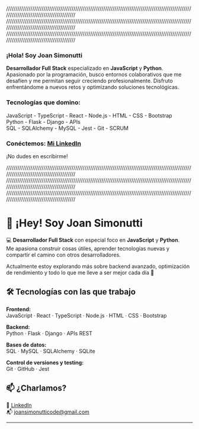 ////////////////////////////////////////////////////////////////////////////////////////////////////////////////////////////////////////
////////////////////////////////////////////////////////////////////////////////////////////////////////////////////////////////////////
////////////////////////////////////////////////////////////////////////////////////////////////////////////////////////////////////////


### ¡Hola! Soy **Joan Simonutti**
**Desarrollador Full Stack** especializado en **JavaScript** y **Python**.
Apasionado por la programación, busco entornos colaborativos que me desafíen y me permitan seguir creciendo profesionalmente. Disfruto enfrentándome a nuevos retos y optimizando soluciones tecnológicas.

### **Tecnologías que domino:**
JavaScript - TypeScript - React - Node.js - HTML - CSS - Bootstrap <br/> Python - Flask - Django - APIs <br/> SQL - SQLAlchemy - MySQL - Jest - Git - SCRUM

### **Conéctemos:** [Mi LinkedIn](https://www.linkedin.com/in/joansimonutti/)
¡No dudes en escribirme!

////////////////////////////////////////////////////////////////////////////////////////////////////////////////////////////////////////
////////////////////////////////////////////////////////////////////////////////////////////////////////////////////////////////////////
////////////////////////////////////////////////////////////////////////////////////////////////////////////////////////////////////////

<!-- 🌌 Joan Simonutti's GitHub README -->

<!-- Decoración opcional tipo ASCII -->
<!-- Podés agregar emojis, arte ASCII o dejarlo minimalista -->

# 👋 ¡Hey! Soy Joan Simonutti

💻 **Desarrollador Full Stack** con especial foco en **JavaScript** y **Python**.  
Me apasiona construir cosas útiles, aprender tecnologías nuevas y compartir el camino con otros desarrolladores.

Actualmente estoy explorando más sobre backend avanzado, optimización de rendimiento y todo lo que me lleve a ser mejor cada día 🚀

## 🛠️ Tecnologías con las que trabajo

**Frontend:**  
JavaScript · React · TypeScript · Node.js · HTML · CSS · Bootstrap

**Backend:**  
Python · Flask · Django · APIs REST

**Bases de datos:**  
SQL · MySQL · SQLAlchemy · SQLite

**Control de versiones y testing:**  
Git · GitHub · Jest

## 📫 ¿Charlamos?

📎 [LinkedIn](https://www.linkedin.com/in/joansimonutti/)  
📬 joansimonutticode@gmail.com

---


